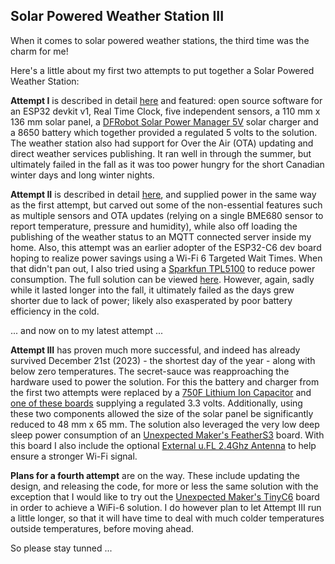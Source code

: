 ## Solar Powered Weather Station III

When it comes to solar powered weather stations, the third time was the charm for me!

Here's a little about my first two attempts to put together a Solar Powered Weather Station:

**Attempt I** is described in detail [here](hhttps://hackaday.io/project/179917-open-source-solar-powered-weather-station) and featured: open source software for an ESP32 devkit v1, Real Time Clock, five independent sensors, a  110 mm x 136 mm solar panel, a [DFRobot Solar Power Manager 5V](https://www.dfrobot.com/product-1712.html) solar charger and a 8650 battery which together provided a regulated 5 volts to the solution.  The weather station also had support for Over the Air (OTA) updating and direct weather services publishing.   It ran well in through the summer, but ultimately failed in the fall as it was too power hungry for the short Canadian winter days and long winter nights.

**Attempt II** is described in detail [here](https://github.com/roblatour/WeatherStation), and supplied power in the same way as the first attempt, but carved out some of the non-essential features such as multiple sensors and OTA updates (relying on a single BME680 sensor to report temperature, pressure and humidity), while also off loading the publishing of the weather status to an MQTT connected server inside my home.   Also, this attempt was an earlier adopter of the ESP32-C6 dev board hoping to realize power savings using a Wi-Fi 6 Targeted Wait Times.  When that didn't pan out, I also tried using a [Sparkfun TPL5100](https://www.sparkfun.com/products/15353) to reduce power consumption.  The full solution can be viewed [here]( https://github.com/roblatour/WeatherStation).   However, again, sadly while it lasted longer into the fall, it ultimately failed as the days grew shorter due to lack of power; likely also exasperated by poor battery efficiency in the cold.

... and now on to my latest attempt ... 

**Attempt III** has proven much more successful, and indeed has already survived December 21st (2023) - the shortest day of the year - along with below zero temperatures.  The secret-sauce was reapproaching the hardware used to power the solution.  For this the battery and charger from the first two attempts were replaced by a [750F Lithium Ion Capacitor](https://www.aliexpress.com/item/1005004881819434.html) and [one of these boards](https://www.tindie.com/products/jaspersikken/solar-harvesting-into-lithium-ion-capacitor/) supplying a regulated 3.3 volts.  Additionally, using these two components allowed the size of the solar panel be significantly reduced to 48 mm x 65 mm.   The solution also leveraged the very low deep sleep power consumption of an [Unexpected Maker's FeatherS3](https://unexpectedmaker.com/shop.html#!/FeatherS3/p/577111310/category=154222511) board.  With this board I also include the optional [External u.FL 2.4Ghz Antenna](https://unexpectedmaker.com/shop.html#!/Ext-u-FL-2-4Ghz-Antenna/p/578941059) to help ensure a stronger Wi-Fi signal.

**Plans for a fourth attempt** are on the way.  These include updating the design, and releasing the code, for more or less the same solution with the exception that I would like to try out the [Unexpected Maker's TinyC6](https://unexpectedmaker.com/shop.html#!/TinyC6/p/602208790/category=0) board in order to achieve a WiFi-6 solution.  I do however plan to let Attempt III run a little longer, so that it will have time to deal with much colder temperatures outside temperatures, before moving ahead.

So please stay tunned ... 
